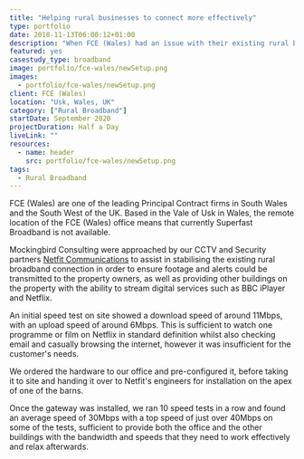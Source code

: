 ```yaml
---
title: "Helping rural businesses to connect more effectively"
type: portfolio
date: 2018-11-13T06:00:12+01:00
description: "When FCE (Wales) had an issue with their existing rural broadband connection, Mockingbird Consulting stepped in to help"
featured: yes
casestudy_type: broadband
image: portfolio/fce-wales/newSetup.png
images: 
  - portfolio/fce-wales/newSetup.png
client: FCE (Wales)
location: "Usk, Wales, UK"
category: ["Rural Broadband"]
startDate: September 2020
projectDuration: Half a Day
liveLink: "" 
resources: 
  - name: header
    src: portfolio/fce-wales/newSetup.png
tags:
  - Rural Broadband
---
```

FCE (Wales) are one of the leading Principal Contract firms in South Wales and the South West of the UK.  Based in the Vale of Usk in Wales, the remote location of the FCE (Wales) office means that currently Superfast Broadband is not available.

Mockingbird Consulting were approached by our CCTV and Security partners [Netfit Communications](https://www.netfit-communications.co.uk/) to assist in stabilising the existing rural broadband connection in order to ensure footage and alerts could be transmitted to the property owners, as well as providing other buildings on the property with the ability to stream digital services such as BBC iPlayer and Netflix.



An initial speed test on site showed a download speed of around 11Mbps, with an upload speed of around 6Mbps.  This is sufficient to watch one programme or film on Netflix in standard definition whilst also checking email and casually browsing the internet, however it was insufficient for the customer's needs.

We ordered the hardware to our office and pre-configured it, before taking it to site and handing it over to Netfit's engineers for installation on the apex of one of the barns.

Once the gateway was installed, we ran 10 speed tests in a row and found an average speed of 30Mbps with a top speed of just over 40Mbps on some of the tests, sufficient to provide both the office and the other buildings with the bandwidth and speeds that they need to work effectively and relax afterwards.


